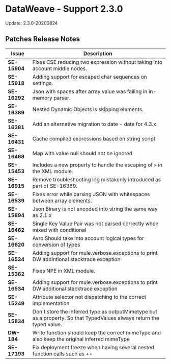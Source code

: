 DataWeave - Support 2.3.0
===========
Update: 2.3.0-20200824

## Patches Release Notes

| Issue | Description |
|----------------|----------------|
|**SE-15904**| Fixes CSE reducing two expression without taking into account middle nodes. |
|**SE-15918**| Adding support for escaped char sequences on settings.|
|**SE-16292**| Json with spaces after array value was failing in in-memory parser.|
|**SE-16389**| Nested Dynamic Objects is skipping elements.|
|**SE-16381**| Add an alternative migration to date - date for 4.3.x|
|**SE-16431**| Cache compiled expressions based on string script|
|**SE-16468**| Map with value null should not be ignored|
|**SE-15453**| Includes a new property to handle the escaping of `>` in the XML module.|
|**SE-16915**| Remove troubleshooting log mistakenly introduced as part of SE-16389.|
|**SE-16539**| Fixes error while parsing JSON with whitespaces between array elements. |
|**SE-15894**| Json Binary is not encoded into string the same way as 2.1.x|
|**SE-16462**| Single Key Value Pair was not parsed correctly when mixed with conditional|
|**SE-16620**| Avro Should take into account logical types for conversion of types|
|**SE-16534**| Adding support for mule.verbose.exceptions to print DW addintional stacktrace exception|
|**SE-15362**| Fixes NPE in XML module.|
|**SE-16534**| Adding support for mule.verbose.exceptions to print DW additional stacktrace exception|
|**SE-15249**| Attribute selector not dispatching to the correct implementation|
|**SE-15834**| Don't store the inferred type as outputMimetype but as a property. So that TypedValues always return the typed value.|
|**DW-184**  | Write function should keep the correct mimeType and also keep the original inferred mimeType|
|**SE-17193**| Fix deployment freeze when having several nested function calls such as ++|

